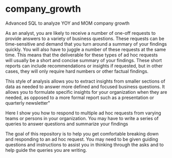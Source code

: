 # company_growth
Advanced SQL to analyze YOY and MOM company growth 

As an analyst, you are likely to receive a number of one-off requests to provide answers to a variety of business questions. These requests can be time-sensitive and demand that you turn around a summary of your findings quickly. You will also have to juggle a number of these requests at the same time. This means that the deliverable for these types of ad hoc requests will usually be a short and concise summary of your findings. These short reports can include recommendations or insights if requested, but in other cases, they will only require hard numbers or other factual findings. 

This style of analysis allows you to extract insights from smaller sections of data as needed to answer more defined and focused business questions. It allows you to formulate specific insights for your organization when they are needed, as opposed to a more formal report such as a presentation or quarterly newsletter" 

Here I show you how to respond to multiple ad hoc requests from varying teams or persons in your organization. You may have to write a series of queries to answer questions and summarize your findings

The goal of this repository is to help you get comfortable breaking down and responding to an ad hoc request. You may need to be given guiding questions and instructions to assist you in thinking through the asks and to help guide the queries you are writing.
